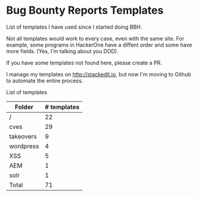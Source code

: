 # Bug Bounty Reports Templates

List of templates I have used since I started doing BBH. 

Not all templates would work to every case, even with the same site. For example, some programs in HackerOne have a diffent order and some have more fields. (Yes, I'm talking about you DOD). 


If you have some templates not found here, please create a PR. 

I manage my templates on http://stackedit.io, but now I'm moving to Github to automate the entire process.

List of templates 

| Folder | # templates |
|--|--|
| /  | 22 |
| cves | 29 |
| takeovers | 9|
| wordpress | 4| 
| XSS| 5| 
| AEM| 1|
| solr| 1| 
| Total | 71 | 

